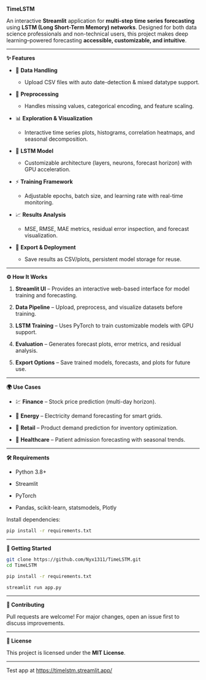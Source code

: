 
**TimeLSTM**

An interactive **Streamlit** application for **multi-step time series forecasting** using **LSTM (Long Short-Term Memory) networks**.
Designed for both data science professionals and non-technical users, this project makes deep learning–powered forecasting **accessible, customizable, and intuitive**.

---

**✨ Features**

* 📂 **Data Handling**

  * Upload CSV files with auto date-detection & mixed datatype support.

* 🧹 **Preprocessing**

  * Handles missing values, categorical encoding, and feature scaling.

* 📊 **Exploration & Visualization**

  * Interactive time series plots, histograms, correlation heatmaps, and seasonal decomposition.

* 🧠 **LSTM Model**

  * Customizable architecture (layers, neurons, forecast horizon) with GPU acceleration.

* ⚡ **Training Framework**

  * Adjustable epochs, batch size, and learning rate with real-time monitoring.

* 📈 **Results Analysis**

  * MSE, RMSE, MAE metrics, residual error inspection, and forecast visualization.

* 💾 **Export & Deployment**

  * Save results as CSV/plots, persistent model storage for reuse.

---

**⚙️ How It Works**

1. **Streamlit UI** – Provides an interactive web-based interface for model training and forecasting.

2. **Data Pipeline** – Upload, preprocess, and visualize datasets before training.

3. **LSTM Training** – Uses PyTorch to train customizable models with GPU support.

4. **Evaluation** – Generates forecast plots, error metrics, and residual analysis.

5. **Export Options** – Save trained models, forecasts, and plots for future use.

---

**🌍 Use Cases**

* 💹 **Finance** – Stock price prediction (multi-day horizon).

* 🔌 **Energy** – Electricity demand forecasting for smart grids.

* 🛒 **Retail** – Product demand prediction for inventory optimization.

* 🏥 **Healthcare** – Patient admission forecasting with seasonal trends.

---

**🛠️ Requirements**

* Python 3.8+

* Streamlit

* PyTorch

* Pandas, scikit-learn, statsmodels, Plotly

Install dependencies:

```bash
pip install -r requirements.txt
```

---

**🚀 Getting Started**

```bash
git clone https://github.com/Nyx1311/TimeLSTM.git
cd TimeLSTM

pip install -r requirements.txt

streamlit run app.py
```

---

**🤝 Contributing**

Pull requests are welcome!
For major changes, open an issue first to discuss improvements.

---

**📜 License**

This project is licensed under the **MIT License**.

---
Test app at https://timelstm.streamlit.app/
